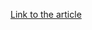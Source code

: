 [Link to the article](https://virusbulletin.com/virusbulletin/2019/01/vb2018-paper-hacking-team-hacked-team/)
